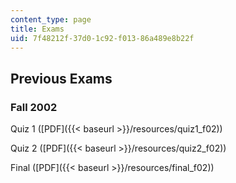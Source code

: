 ```yaml
---
content_type: page
title: Exams
uid: 7f48212f-37d0-1c92-f013-86a489e8b22f
---
```


Previous Exams
--------------

### Fall 2002

Quiz 1 ([PDF]({{< baseurl >}}/resources/quiz1_f02))

Quiz 2 ([PDF]({{< baseurl >}}/resources/quiz2_f02))

Final ([PDF]({{< baseurl >}}/resources/final_f02))